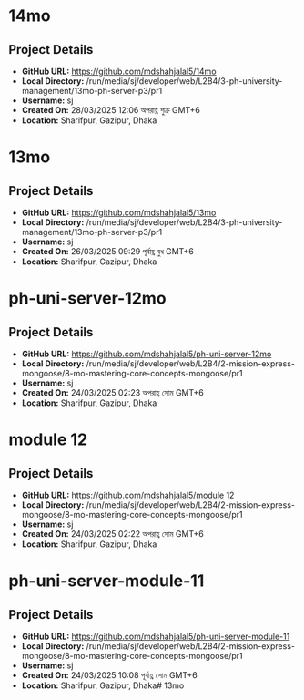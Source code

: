 # 14mo

## Project Details
- **GitHub URL:** https://github.com/mdshahjalal5/14mo
- **Local Directory:** /run/media/sj/developer/web/L2B4/3-ph-university-management/13mo-ph-server-p3/pr1
- **Username:** sj
- **Created On:** 28/03/2025 12:06 অপরাহ্ণ শুক্র GMT+6
- **Location:** Sharifpur, Gazipur, Dhaka


# 13mo

## Project Details
- **GitHub URL:** https://github.com/mdshahjalal5/13mo
- **Local Directory:** /run/media/sj/developer/web/L2B4/3-ph-university-management/13mo-ph-server-p3/pr1
- **Username:** sj
- **Created On:** 26/03/2025 09:29 পূর্বাহ্ণ বুধ GMT+6
- **Location:** Sharifpur, Gazipur, Dhaka


# ph-uni-server-12mo

## Project Details
- **GitHub URL:** https://github.com/mdshahjalal5/ph-uni-server-12mo
- **Local Directory:** /run/media/sj/developer/web/L2B4/2-mission-express-mongoose/8-mo-mastering-core-concepts-mongoose/pr1
- **Username:** sj
- **Created On:** 24/03/2025 02:23 অপরাহ্ণ সোম GMT+6
- **Location:** Sharifpur, Gazipur, Dhaka


# module 12

## Project Details
- **GitHub URL:** https://github.com/mdshahjalal5/module 12
- **Local Directory:** /run/media/sj/developer/web/L2B4/2-mission-express-mongoose/8-mo-mastering-core-concepts-mongoose/pr1
- **Username:** sj
- **Created On:** 24/03/2025 02:22 অপরাহ্ণ সোম GMT+6
- **Location:** Sharifpur, Gazipur, Dhaka


# ph-uni-server-module-11

## Project Details

- **GitHub URL:** https://github.com/mdshahjalal5/ph-uni-server-module-11
- **Local Directory:** /run/media/sj/developer/web/L2B4/2-mission-express-mongoose/8-mo-mastering-core-concepts-mongoose/pr1
- **Username:** sj
- **Created On:** 24/03/2025 10:08 পূর্বাহ্ণ সোম GMT+6
- **Location:** Sharifpur, Gazipur, Dhaka# 13mo